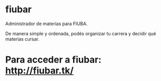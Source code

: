 fiubar
======

Administrador de materias para FIUBA.

De manera simple y ordenada, podés organizar tu carrera y decidir qué materias cursar.

# Para acceder a fiubar: http://fiubar.tk/

